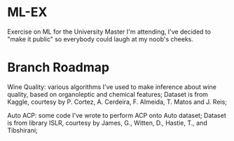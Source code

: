# ML-EX

Exercise on ML for the University Master I'm attending, I've decided to "make it public" so everybody could laugh at my noob's cheeks.

# Branch Roadmap

Wine Quality: various algorithms I've used to make inference about wine quality, based on organoleptic and chemical features; Dataset is from Kaggle, courtesy by P. Cortez, A. Cerdeira, F. Almeida, T. Matos and J. Reis;

Auto ACP: some code I've wrote to perform ACP onto Auto dataset; Dataset is from library ISLR, courtesy by James, G., Witten, D., Hastie, T., and Tibshirani;
